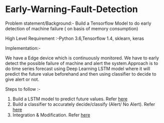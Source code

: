 # Early-Warning-Fault-Detection  
Problem statement/Background:- Build a Tensorflow Model to do early detection of machine failure ( on basis of memory consumption)  

High Level Requirement :-Python 3.6,Tensorflow 1.4, sklearn, keras  

Implementation:-  

We have a Edge device which is continuously monitored. We have to early detect the possible failure of machine and alert the system.Approach is to do time series forecast using Deep Learning LSTM model where it will  predict the future value beforehand and then using classifier to decide to give alert or not.  

Steps to follow :-  

1. Build a LSTM model to predict future values. Refer  [here](https://github.com/RonakDedhiya/Early-Warning-Fault-Detection/tree/master/Time%20Series%20Forecst-LSTM)  
2. Build a classifier to accurately decide/classify (Alert/ No Alert). Refer [here](https://github.com/RonakDedhiya/Early-Warning-Fault-Detection/tree/master/Logistic%20Classifier)
3. Integration & Modification. Refer [here](https://github.com/RonakDedhiya/Early-Warning-Fault-Detection/tree/master/Fault%20Prediction)
